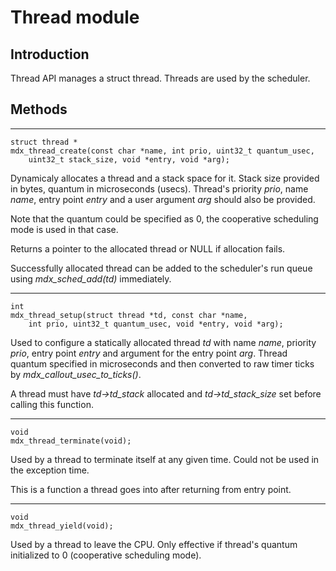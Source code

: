 # Thread module

## Introduction

Thread API manages a struct thread. Threads are used by the scheduler.

## Methods

* * *
    struct thread *
    mdx_thread_create(const char *name, int prio, uint32_t quantum_usec,
        uint32_t stack_size, void *entry, void *arg);

Dynamicaly allocates a thread and a stack space for it. Stack size provided in bytes, quantum in microseconds (usecs). Thread's priority *prio*, name *name*, entry point *entry* and a user argument *arg* should also be provided.

Note that the quantum could be specified as 0, the cooperative scheduling mode is used in that case.

Returns a pointer to the allocated thread or NULL if allocation fails.

Successfully allocated thread can be added to the scheduler's run queue using *mdx_sched_add(td)* immediately.

* * *
    int
    mdx_thread_setup(struct thread *td, const char *name,
        int prio, uint32_t quantum_usec, void *entry, void *arg);

Used to configure a statically allocated thread *td* with name *name*, priority *prio*, entry point *entry* and argument for the entry point *arg*. Thread quantum specified in microseconds and then converted to raw timer ticks by *mdx_callout_usec_to_ticks()*.

A thread must have *td->td_stack* allocated and *td->td_stack_size* set before calling this function.

* * *
    void
    mdx_thread_terminate(void);

Used by a thread to terminate itself at any given time. Could not be used in the exception time.

This is a function a thread goes into after returning from entry point.

* * *
    void
    mdx_thread_yield(void);

Used by a thread to leave the CPU. Only effective if thread's quantum initialized to 0 (cooperative scheduling mode).
